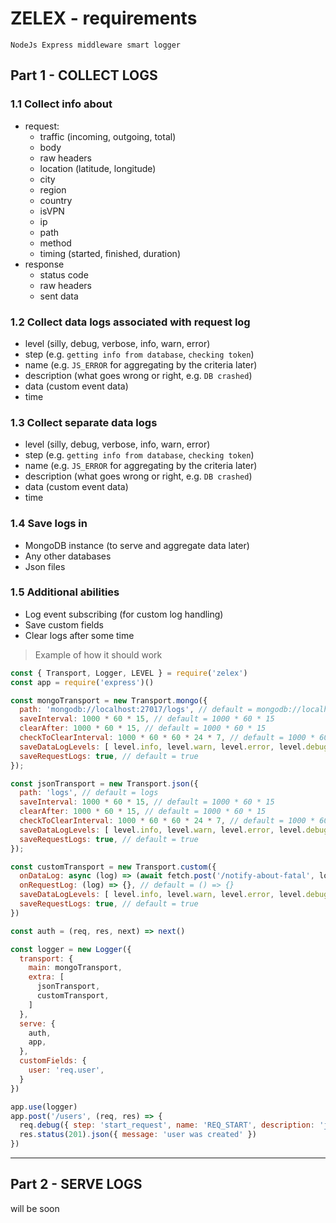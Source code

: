 # ZELEX - requirements
    NodeJs Express middleware smart logger
    
## Part 1 - COLLECT LOGS

### 1.1 Collect info about
* request:
    * traffic (incoming, outgoing, total)
    * body
    * raw headers
    * location (latitude, longitude)
    * city
    * region
    * country
    * isVPN
    * ip
    * path
    * method
    * timing (started, finished, duration)
* response
    * status code
    * raw headers
    * sent data

### 1.2 Collect data logs associated with request log
* level (silly, debug, verbose, info, warn, error)
* step (e.g. `getting info from database`, `checking token`)
* name (e.g. `JS_ERROR` for aggregating by the criteria later)
* description (what goes wrong or right, e.g. `DB crashed`)
* data (custom event data)
* time

### 1.3 Collect separate data logs
* level (silly, debug, verbose, info, warn, error)
* step (e.g. `getting info from database`, `checking token`)
* name (e.g. `JS_ERROR` for aggregating by the criteria later)
* description (what goes wrong or right, e.g. `DB crashed`)
* data (custom event data)
* time

### 1.4 Save logs in
* MongoDB instance (to serve and aggregate data later)
* Any other databases
* Json files

### 1.5 Additional abilities
* Log event subscribing (for custom log handling)
* Save custom fields
* Clear logs after some time

> Example of how it should work
```js
const { Transport, Logger, LEVEL } = require('zelex')
const app = require('express')()

const mongoTransport = new Transport.mongo({
  path: 'mongodb://localhost:27017/logs', // default = mongodb://localhost:27017/logs
  saveInterval: 1000 * 60 * 15, // default = 1000 * 60 * 15
  clearAfter: 1000 * 60 * 15, // default = 1000 * 60 * 15
  checkToClearInterval: 1000 * 60 * 60 * 24 * 7, // default = 1000 * 60 * 60 * 24 * 7
  saveDataLogLevels: [ level.info, level.warn, level.error, level.debug, level.fatal ], // default = level.all
  saveRequestLogs: true, // default = true
});

const jsonTransport = new Transport.json({
  path: 'logs', // default = logs
  saveInterval: 1000 * 60 * 15, // default = 1000 * 60 * 15
  clearAfter: 1000 * 60 * 15, // default = 1000 * 60 * 15
  checkToClearInterval: 1000 * 60 * 60 * 24 * 7, // default = 1000 * 60 * 60 * 24 * 7
  saveDataLogLevels: [ level.info, level.warn, level.error, level.debug, level.fatal ], // default = level.all
  saveRequestLogs: true, // default = true
});

const customTransport = new Transport.custom({
  onDataLog: async (log) => (await fetch.post('/notify-about-fatal', log)), // default = () => {}
  onRequestLog: (log) => {}, // default = () => {}
  saveDataLogLevels: [ level.info, level.warn, level.error, level.debug, level.fatal ], // default = level.all
  saveRequestLogs: true, // default = true
})

const auth = (req, res, next) => next()

const logger = new Logger({
  transport: {
    main: mongoTransport,
    extra: [
      jsonTransport,
      customTransport,
    ]
  },
  serve: {
    auth,
    app,
  },
  customFields: {
    user: 'req.user',
  }
})

app.use(logger)
app.post('/users', (req, res) => {
  req.debug({ step: 'start_request', name: 'REQ_START', description: 'just started', data: { customData: 'custom data' } })
  res.status(201).json({ message: 'user was created' })
})
```
---

## Part 2 - SERVE LOGS
will be soon